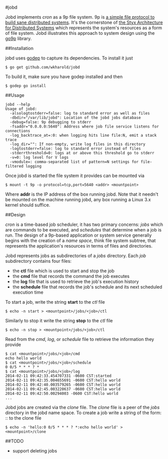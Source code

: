 #jobd

Jobd implements *cron* as a 9p file system. 9p is [a simple file protocol to
build sane distributed systems](http://9p.cat-v.org/). It's the cornerstone of
[the Styx Architecture for Distributed
Systems](http://doc.cat-v.org/inferno/4th_edition/styx) which represents the
system's resources as a form of file system. Jobd illustrates this approach to
system design using the [go9p](https://code.google.com/p/go9p) library.

##Installation

jobd uses [godep](https://github.com/tools/godep) to capture its dependencies. To install it just
```
$ go get github.com/wkharold/jobd
```
To build it, make sure you have godep installed and then
```
$ godep go install
```

##Usage
```
jobd --help
Usage of jobd:
  -alsologtostderr=false: log to standard error as well as files
  -dbdir="/var/lib/jobd": Location of the jobd jobs database
  -debug=false: 9p debugging to stderr
  -fsaddr="0.0.0.0:5640": Address where job file service listens for connections
  -log_backtrace_at=:0: when logging hits line file:N, emit a stack trace
  -log_dir="": If non-empty, write log files in this directory
  -logtostderr=false: log to standard error instead of files
  -stderrthreshold=0: logs at or above this threshold go to stderr
  -v=0: log level for V logs
  -vmodule=: comma-separated list of pattern=N settings for file-filtered logging
```

Once jobd is started the file system it provides can be mounted via
```
$ mount -t 9p -o protocol=tcp,port=5640 <addr> <mountpoint>
```
Where **addr** is the IP address of the box running jobd. Note that it needn't be mounted on the machine running jobd, any box running a Linux 3.x kernel should suffice. 

##Design

*cron* is a time-based job scheduler, it has two primary concerns: *jobs* which are commands to be executed, and *schedules* that determine when a job is run. The design of a 9p-based application or system service generally begins with the creation of a *name space*, think file system subtree, that represents the application's resources in terms of files and directories. 

Jobd represents jobs as subdirectories of  a *jobs* directory. Each *job* subdirectory contains four files:

* the **ctl** file which is used to start and stop the job
* the **cmd** file that records the command the job executes
* the **log** file that is used to retrieve the job's execution history
* the **schedule** file that records the job's schedule and its next scheduled execution time

To start a job, write the string **start** to the *ctl* file
```
$ echo -n start > <mountpoint>/jobs/<job>/ctl
```
Similarly to stop it write the string **stop** to the *ctl* file
```
$ echo -n stop > <mountpoint>/jobs/<job>/ctl
```
Read from the *cmd*, *log*, or *schedule* file to retrieve the information they provide
```
$ cat <mountpoint>/jobs/<job>/cmd
echo hello world
$ cat <mountpoint>/jobs/<job>/schedule
0 0/5 * * * ? *
$ cat <mountpoint>/jobs/<job>/log
2014-02-11 09:42:33.454707331 -0600 CST:started
2014-02-11 09:42:35.004655691 -0600 CST:hello world
2014-02-11 09:42:40.003579265 -0600 CST:hello world
2014-02-11 09:42:45.003220637 -0600 CST:hello world
2014-02-11 09:42:50.00294003 -0600 CST:hello world
...
```

Jobd jobs are created via the *clone* file. The *clone* file is a peer of the *jobs* directory in the jobd name space. To create a job write a string of the form: <jobname>:<cronexpr>:<cmd> to the clone file
```
$ echo -n 'hello:0 0/5 * * * ? *:echo hello world' > <mountpoint>/clone
```

##TODO

* support deleting jobs

